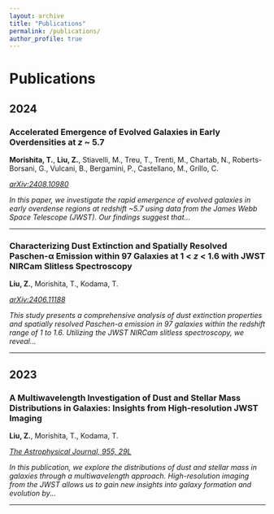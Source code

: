 ```yaml
---
layout: archive
title: "Publications"
permalink: /publications/
author_profile: true
---
```


# Publications

## 2024

### Accelerated Emergence of Evolved Galaxies in Early Overdensities at *z* ~ 5.7

**Morishita, T.**, **Liu, Z.**, Stiavelli, M., Treu, T., Trenti, M., Chartab, N., Roberts-Borsani, G., Vulcani, B., Bergamini, P., Castellano, M., Grillo, C.

*[arXiv:2408.10980](https://arxiv.org/abs/2408.10980)*

*In this paper, we investigate the rapid emergence of evolved galaxies in early overdense regions at redshift ~5.7 using data from the James Webb Space Telescope (JWST). Our findings suggest that...*

---

### Characterizing Dust Extinction and Spatially Resolved Paschen-α Emission within 97 Galaxies at 1 < *z* < 1.6 with JWST NIRCam Slitless Spectroscopy

**Liu, Z.**, Morishita, T., Kodama, T.

*[arXiv:2406.11188](https://arxiv.org/abs/2406.11188)*

*This study presents a comprehensive analysis of dust extinction properties and spatially resolved Paschen-α emission in 97 galaxies within the redshift range of 1 to 1.6. Utilizing the JWST NIRCam slitless spectroscopy, we reveal...*

---

## 2023

### A Multiwavelength Investigation of Dust and Stellar Mass Distributions in Galaxies: Insights from High-resolution JWST Imaging

**Liu, Z.**, Morishita, T., Kodama, T.

*[The Astrophysical Journal, 955, 29L](https://ui.adsabs.harvard.edu/abs/2023ApJ...955...29L/abstract)*

*In this publication, we explore the distributions of dust and stellar mass in galaxies through a multiwavelength approach. High-resolution imaging from the JWST allows us to gain new insights into galaxy formation and evolution by...*

---

